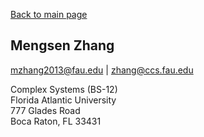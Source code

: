 [Back to main page](index.md)

Mengsen Zhang
---
mzhang2013@fau.edu | zhang@ccs.fau.edu

Complex Systems (BS-12)  
Florida Atlantic University  
777 Glades Road  
Boca Raton, FL 33431  
